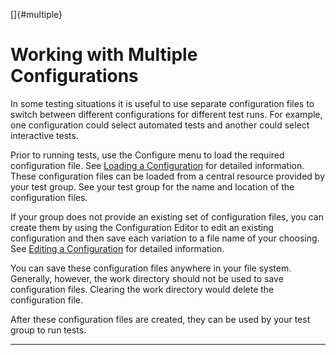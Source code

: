 
[]{#multiple}

# Working with Multiple Configurations

In some testing situations it is useful to use separate configuration files to switch between
different configurations for different test runs. For example, one configuration could select
automated tests and another could select interactive tests.

Prior to running tests, use the Configure menu to load the required configuration file. See [Loading
a Configuration](loadConfiguration.html) for detailed information. These configuration files can be
loaded from a central resource provided by your test group. See your test group for the name and
location of the configuration files.

If your group does not provide an existing set of configuration files, you can create them by using
the Configuration Editor to edit an existing configuration and then save each variation to a file
name of your choosing. See [Editing a Configuration](editConfiguration.html) for detailed
information.

You can save these configuration files anywhere in your file system. Generally, however, the work
directory should not be used to save configuration files. Clearing the work directory would delete
the configuration file.

After these configuration files are created, they can be used by your test group to run tests.

----------------------------------------------------------------------------------------------------


